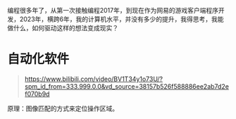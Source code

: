 
编程很多年了，从第一次接触编程2017年，到现在作为网易的游戏客户端程序开发，2023年，横跨6年，我的计算机水平，并没有多少的提升，我得思考，我能做什么，如何驱动这样的想法变成现实？


# 自动化软件
> https://www.bilibili.com/video/BV1T34y1o73U/?spm_id_from=333.999.0.0&vd_source=38157b526f588886ee2ab7d2ef070b9d

原理：图像匹配的方式来定位操作区域。



